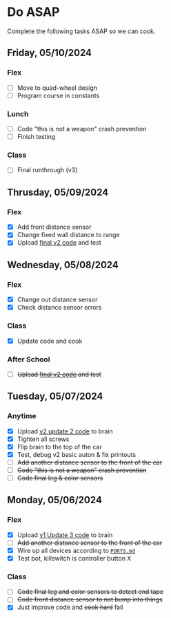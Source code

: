 # Do ASAP

Complete the following tasks ASAP so we can cook.

## Friday, 05/10/2024

### Flex
- [ ] Move to quad-wheel design
- [ ] Program course in constants

### Lunch
- [ ] Code "this is not a weapon" crash prevention
- [ ] Finish testing

### Class
- [ ] Final runthrough (v3)

## Thrusday, 05/09/2024

### Flex
- [x] Add front distance sensor
- [x] Change fixed wall distance to range
- [x] Upload [final v2 code](https://github.com/JiningLiu/POEAuton/commit/58e062a0224e81c379fe86d822071ee777868c24) and test

## Wednesday, 05/08/2024

### Flex
- [x] Change out distance sensor
- [x] Check distance sensor errors

### Class
- [x] Update code and cook

### After School
- [ ] ~~Upload [final v2 code](https://github.com/JiningLiu/POEAuton/commit/58e062a0224e81c379fe86d822071ee777868c24) and test~~

## Tuesday, 05/07/2024

### Anytime
- [x] Upload [v2 update 2 code](https://github.com/JiningLiu/POEAuton/commit/baa1e351fadf846500ed028510a2107c0c9f50e7) to brain
- [x] Tighten all screws
- [x] Flip brain to the top of the car
- [x] Test, debug v2 basic auton & fix printouts
- [ ] ~~Add another distance sensor to the front of the car~~
- [ ] ~~Code "this is not a weapon" crash prevention~~
- [ ] ~~Code final leg & color sensors~~

## Monday, 05/06/2024

### Flex
- [x] Upload [v1 Update 3 code](https://github.com/JiningLiu/POEAuton/blob/db1937d011ea49b6ce23679627ae04f3af062d49/AutonCar.v5cpp) to brain
- [ ] ~~Add another distance sensor to the front of the car~~
- [x] Wire up all devices according to [`PORTS.md`](https://github.com/JiningLiu/POEAuton/blob/main/PORTS.md)
- [x] Test bot, killswitch is controller button X

### Class
- [ ] ~~Code final leg and color sensors to detect end tape~~
- [ ] ~~Code front distance sensor to not bump into things~~
- [x] Just improve code and ~~cook hard~~ fail
